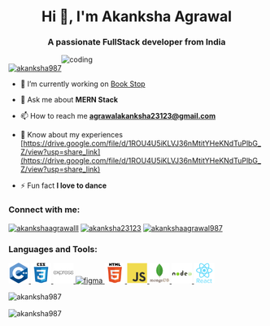 <h1 align="center">Hi 👋, I'm Akanksha Agrawal</h1>
<h3 align="center">A passionate FullStack developer from India</h3>
<img align="right" alt="coding" width="400" src="https://camo.githubusercontent.com/5ddf73ad3a205111cf8c686f687fc216c2946a75005718c8da5b837ad9de78c9/68747470733a2f2f7468756d62732e6766796361742e636f6d2f4576696c4e657874446576696c666973682d736d616c6c2e676966" />

<p align="left"> <a href="https://github.com/ryo-ma/github-profile-trophy"><img src="https://github-profile-trophy.vercel.app/?username=akanksha987" alt="akanksha987" /></a> </p>

- 🔭 I’m currently working on [Book Stop](https://bookstop2.pages.dev/)

- 💬 Ask me about **MERN Stack**

- 📫 How to reach me **agrawalakanksha23123@gmail.com**

- 📄 Know about my experiences [https://drive.google.com/file/d/1ROU4U5iKLVJ36nMtitYHeKNdTuPlbG_Z/view?usp=share_link](https://drive.google.com/file/d/1ROU4U5iKLVJ36nMtitYHeKNdTuPlbG_Z/view?usp=share_link)

- ⚡ Fun fact **I love to dance**

<h3 align="left">Connect with me:</h3>
<p align="left">
<a href="https://linkedin.com/in/akankshaagrawalll" target="blank"><img align="center" src="https://raw.githubusercontent.com/rahuldkjain/github-profile-readme-generator/master/src/images/icons/Social/linked-in-alt.svg" alt="akankshaagrawalll" height="30" width="40" /></a>
<a href="https://instagram.com/akanksha23123" target="blank"><img align="center" src="https://raw.githubusercontent.com/rahuldkjain/github-profile-readme-generator/master/src/images/icons/Social/instagram.svg" alt="akanksha23123" height="30" width="40" /></a>
<a href="https://www.leetcode.com/akankshaagrawal987" target="blank"><img align="center" src="https://raw.githubusercontent.com/rahuldkjain/github-profile-readme-generator/master/src/images/icons/Social/leet-code.svg" alt="akankshaagrawal987" height="30" width="40" /></a>
</p>

<h3 align="left">Languages and Tools:</h3>
<p align="left"> <a href="https://www.w3schools.com/cpp/" target="_blank" rel="noreferrer"> <img src="https://raw.githubusercontent.com/devicons/devicon/master/icons/cplusplus/cplusplus-original.svg" alt="cplusplus" width="40" height="40"/> </a> <a href="https://www.w3schools.com/css/" target="_blank" rel="noreferrer"> <img src="https://raw.githubusercontent.com/devicons/devicon/master/icons/css3/css3-original-wordmark.svg" alt="css3" width="40" height="40"/> </a> <a href="https://expressjs.com" target="_blank" rel="noreferrer"> <img src="https://raw.githubusercontent.com/devicons/devicon/master/icons/express/express-original-wordmark.svg" alt="express" width="40" height="40"/> </a> <a href="https://www.figma.com/" target="_blank" rel="noreferrer"> <img src="https://www.vectorlogo.zone/logos/figma/figma-icon.svg" alt="figma" width="40" height="40"/> </a> <a href="https://www.w3.org/html/" target="_blank" rel="noreferrer"> <img src="https://raw.githubusercontent.com/devicons/devicon/master/icons/html5/html5-original-wordmark.svg" alt="html5" width="40" height="40"/> </a> <a href="https://developer.mozilla.org/en-US/docs/Web/JavaScript" target="_blank" rel="noreferrer"> <img src="https://raw.githubusercontent.com/devicons/devicon/master/icons/javascript/javascript-original.svg" alt="javascript" width="40" height="40"/> </a> <a href="https://www.mongodb.com/" target="_blank" rel="noreferrer"> <img src="https://raw.githubusercontent.com/devicons/devicon/master/icons/mongodb/mongodb-original-wordmark.svg" alt="mongodb" width="40" height="40"/> </a> <a href="https://nodejs.org" target="_blank" rel="noreferrer"> <img src="https://raw.githubusercontent.com/devicons/devicon/master/icons/nodejs/nodejs-original-wordmark.svg" alt="nodejs" width="40" height="40"/> </a> <a href="https://reactjs.org/" target="_blank" rel="noreferrer"> <img src="https://raw.githubusercontent.com/devicons/devicon/master/icons/react/react-original-wordmark.svg" alt="react" width="40" height="40"/> </a> </p>

<p><img align="center" src="https://github-readme-stats.vercel.app/api/top-langs?username=akanksha987&show_icons=true&locale=en&layout=compact" alt="akanksha987" /></p>

<p><img align="center" src="https://github-readme-streak-stats.herokuapp.com/?user=akanksha987&" alt="akanksha987" /></p>
